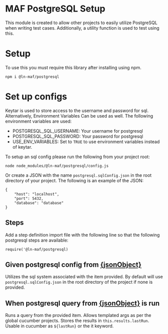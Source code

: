 # MAF PostgreSQL Setup

This module is created to allow other projects to easily utilize PostgreSQL when writing test cases.  Additionally, a utility function is used to test using this.

# Setup

To use this you must require this library after installing using npm.
```
npm i @ln-maf/postgresql
```

# Set up configs

Keytar is used to store access to the username and password for sql. Alternatively, Environment Variables Can be used as well. The following environment variables are used:
- POSTGRESQL_SQL_USERNAME: Your username for postgresql
- POSTGRESQL_SQL_PASSWORD: Your password for postgresql
- USE_ENV_VARIABLES: Set to `TRUE` to use environment variables instead of keytar.

To setup an sql config please run the following from your project root:
```
node node_modules/@ln-maf/postgresql/config.js
```
Or create a JSON with the name `postgresql.sqlConfig.json` in the root directory of your project.  The following is an example of the JSON:
```
{
    "host": "localhost",
    "port": 5432,
    "database": "database"
}
```

## Steps
Add a step definition import file with the following line so that the following postgresql steps are available:
```
require('@ln-maf/postgresql)
```

## Given postgresql config from [{jsonObject}](../validations/JSONObject.md)
Utilizes the sql system associated with the item provided. By default will use `postgresql.sqlConfig.json` in the root directory of the project if none is provided.

## When postgresql query from [{jsonObject}](../validations/JSONObject.md) is run
Runs a query from the provided item. Allows templated args as per the global cucumber projects. Stores the results in `this.results.lastRun`. Usable in cucumber as `${lastRun}` or the it keyword.

[npm-image]:https://img.shields.io/npm/v/@ln-maf/postgresql.svg
[npm-url]:https://www.npmjs.com/package/@ln-maf/postgresql-sql
